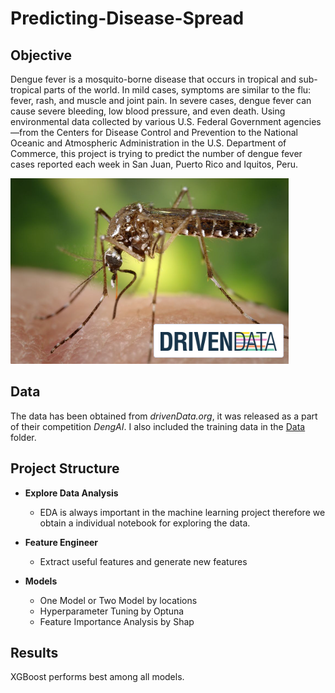 # Predicting-Disease-Spread

## Objective
Dengue fever is a mosquito-borne disease that occurs in tropical and sub-tropical parts of the world. In mild cases, symptoms are similar to the flu: fever, rash, and muscle and joint pain. In severe cases, dengue fever can cause severe bleeding, low blood pressure, and even death. Using environmental data collected by various U.S. Federal Government agencies—from the Centers for Disease Control and Prevention to the National Oceanic and Atmospheric Administration in the U.S. Department of Commerce, this project is trying to predict the number of dengue fever cases reported each week in San Juan, Puerto Rico and Iquitos, Peru.

![alt text](https://github.com/ys3197/Predicting-Disease-Spread/blob/main/Images/project_preview.PNG)


## Data
The data has been obtained from *drivenData.org*, it was released as a part of their competition *DengAI*. I also included the training data in the [Data](https://github.com/ys3197/Predicting-Disease-Spread/tree/main/Data/RawData) folder.


## Project Structure

- **Explore Data Analysis**
  - EDA is always important in the machine learning project therefore we obtain a individual notebook for exploring the data.
 
- **Feature Engineer**
  - Extract useful features and generate new features
 
- **Models**
  - One Model or Two Model by locations
  - Hyperparameter Tuning by Optuna
  - Feature Importance Analysis by Shap

 
## Results
XGBoost performs best among all models.
